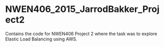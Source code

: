 # NWEN406_2015_JarrodBakker_Project2
Contains the code for NWEN406 Project 2 where the task was to explore Elastic Load Balancing using AWS.

